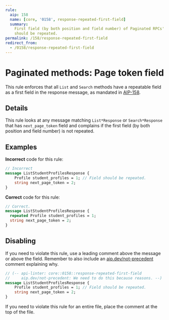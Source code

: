 ```yaml
---
rule:
  aip: 158
  name: [core, '0158', response-repeated-first-field]
  summary:
    First field (by both position and field number) of Paginated RPCs' response
    should be repeated.
permalink: /158/response-repeated-first-field
redirect_from:
  - /0158/response-repeated-first-field
---
```


# Paginated methods: Page token field

This rule enforces that all `List` and `Search` methods have a repeatable field
as a first field in the response message, as mandated in [AIP-158][].

## Details

This rule looks at any message matching `List*Response` or `Search*Response`
that has `next_page_token` field and complains if the first field (by both
position and field number) is not repeated.

## Examples

**Incorrect** code for this rule:

```proto
// Incorrect
message ListStudentProfilesResponse {
    Profile student_profiles = 1; // Field should be repeated.
    string next_page_token = 2;
}
```

**Correct** code for this rule:

```proto
// Correct.
message ListStudentProfilesResponse {
  repeated Profile student_profiles = 1;
  string next_page_token = 2;
}
```

## Disabling

If you need to violate this rule, use a leading comment above the message or
above the field. Remember to also include an [aip.dev/not-precedent][] comment
explaining why.

```proto
// (-- api-linter: core::0158::response-repeated-first-field
//     aip.dev/not-precedent: We need to do this because reasons. --)
message ListStudentProfilesResponse {
    Profile student_profiles = 1; // Field should be repeated.
    string next_page_token = 2;
}
```

If you need to violate this rule for an entire file, place the comment at the
top of the file.

[aip-158]: https://aip.dev/158
[aip.dev/not-precedent]: https://aip.dev/not-precedent
